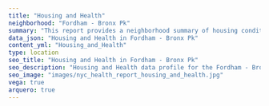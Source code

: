 ```yaml
---
title: "Housing and Health"
neighborhood: "Fordham - Bronx Pk"
summary: "This report provides a neighborhood summary of housing conditions and related health outcomes. It also describes population characteristics that can increase vulnerability to housing hazards."
data_json: "Housing and Health in Fordham - Bronx Pk"
content_yml: "Housing_and_Health"
type: location
seo_title: "Housing and Health in Fordham - Bronx Pk"
seo_description: "Housing and Health data profile for the Fordham - Bronx Pk neighborhood of NYC."
seo_image: "images/nyc_health_report_housing_and_health.jpg"
vega: true
arquero: true
---
```

